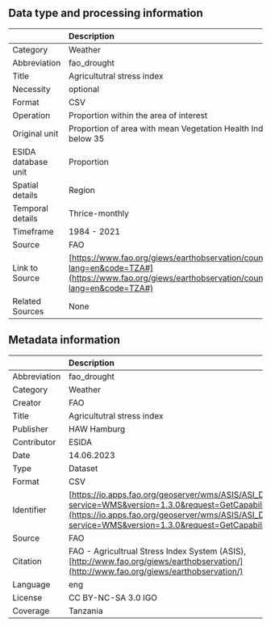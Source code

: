 ## Data type and processing information 

|                     | Description                                                                                                                                                      |
|:--------------------|:-----------------------------------------------------------------------------------------------------------------------------------------------------------------|
| Category            | Weather                                                                                                                                                          |
| Abbreviation        | fao_drought                                                                                                                                                      |
| Title               | Agricultutral stress index                                                                                                                                       |
| Necessity           | optional                                                                                                                                                         |
| Format              | CSV                                                                                                                                                              |
| Operation           | Proportion within the area of interest                                                                                                                           |
| Original unit       | Proportion of area with mean Vegetation Health Index (VHI) below 35                                                                                              |
| ESIDA database unit | Proportion                                                                                                                                                       |
| Spatial details     | Region                                                                                                                                                           |
| Temporal details    | Thrice-monthly                                                                                                                                                   |
| Timeframe           | 1984 - 2021                                                                                                                                                      |
| Source              | FAO                                                                                                                                                              |
| Link to Source      | [https://www.fao.org/giews/earthobservation/country/index.jsp?lang=en&code=TZA#](https://www.fao.org/giews/earthobservation/country/index.jsp?lang=en&code=TZA#) |
| Related Sources     | None                                                                                                                                                             |

## Metadata information 

|              | Description                                                                                                                                                                                                    |
|:-------------|:---------------------------------------------------------------------------------------------------------------------------------------------------------------------------------------------------------------|
| Abbreviation | fao_drought                                                                                                                                                                                                    |
| Category     | Weather                                                                                                                                                                                                        |
| Creator      | FAO                                                                                                                                                                                                            |
| Title        | Agricultutral stress index                                                                                                                                                                                     |
| Publisher    | HAW Hamburg                                                                                                                                                                                                    |
| Contributor  | ESIDA                                                                                                                                                                                                          |
| Date         | 14.06.2023                                                                                                                                                                                                     |
| Type         | Dataset                                                                                                                                                                                                        |
| Format       | CSV                                                                                                                                                                                                            |
| Identifier   | [https://io.apps.fao.org/geoserver/wms/ASIS/ASI_D/v1?service=WMS&version=1.3.0&request=GetCapabilities](https://io.apps.fao.org/geoserver/wms/ASIS/ASI_D/v1?service=WMS&version=1.3.0&request=GetCapabilities) |
| Source       | FAO                                                                                                                                                                                                            |
| Citation     | FAO - Agricultrual Stress Index System (ASIS), [http://www.fao.org/giews/earthobservation/](http://www.fao.org/giews/earthobservation/)                                                                        |
| Language     | eng                                                                                                                                                                                                            |
| License      | CC BY-NC-SA 3.0 IGO                                                                                                                                                                                            |
| Coverage     | Tanzania                                                                                                                                                                                                       |